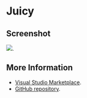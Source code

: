 # Juicy



## Screenshot
![](https://raw.githubusercontent.com/gerane/VSCodeThemes/master/gerane.Theme-Juicy/screenshot.png).


## More Information
* [Visual Studio Marketplace](https://marketplace.visualstudio.com/items/gerane.Theme-Juicy).
* [GitHub repository](https://github.com/gerane/VSCodeThemes).
